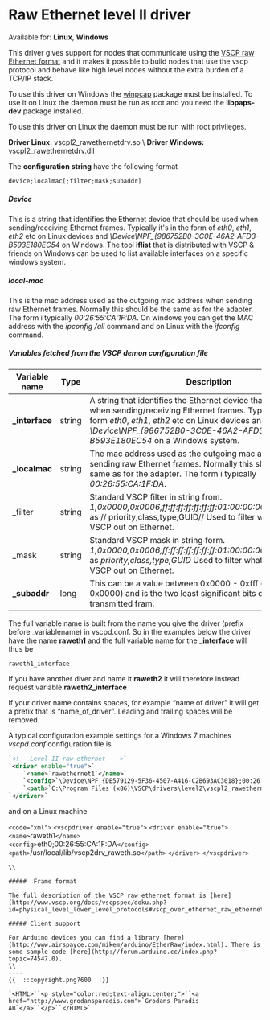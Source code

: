 # Raw Ethernet level II driver

 Available for: **Linux**, **Windows**
 
This driver gives support for nodes that communicate using the [VSCP raw Ethernet format](http://www.vscp.org/docs/vscpspec/doku.php?id=physical_level_lower_level_protocols#vscp_over_ethernet_raw_ethernet) and it makes it possible to build nodes that use the vscp protocol and behave like high level nodes without the extra burden of a TCP/IP stack. 

To use this driver on Windows the [winpcap](http://www.winpcap.org) package must be installed.  To use it on Linux the daemon must be run as root and you need the **libpaps-dev** package installed.

To use this driver on Linux the daemon must be run with root privileges.

**Driver Linux:** vscpl2_rawethernetdrv.so \\ 
**Driver Windows:** vscpl2_rawethernetdrv.dll 

The **configuration string** have the following format

    device;localmac[;filter;mask;subaddr]

##### Device

This is a string that identifies the Ethernet device that should be used when sending/receiving Ethernet frames. Typically it's in the form of *eth0*, *eth1*, *eth2* etc on Linux devices and *\Device\NPF_{986752B0-3C0E-46A2-AFD3-B593E180EC54* on Windows. The tool **iflist** that is distributed with VSCP & friends on Windows can be used to list available interfaces on a specific windows system. 

##### local-mac

This is the mac address used as the outgoing mac address when sending raw Ethernet frames. Normally this should be the same as for the adapter. The form i typically *00:26:55:CA:1F:DA*. On windows you can get the MAC address with the *ipconfig /all* command and on Linux with the *ifconfig* command.

##### Variables fetched from the VSCP demon configuration file

 | Variable name  | Type   | Description                                                                                                                                                                                                                                                          | 
 | -------------  | ----   | -----------                                                                                                                                                                                                                                                          | 
 | **_interface** | string | A string that identifies the Ethernet device that should be used when sending/receiving Ethernet frames. Typically it's in the form *eth0*, *eth1*, *eth2* etc on Linux devices and *\Device\NPF_{986752B0-3C0E-46A2-AFD3-B593E180EC54* on a Windows system. | 
 | **_localmac**  | string | The mac address used as the outgoing mac address when sending raw Ethernet frames. Normally this should be the same as for the adapter. The form i typically *00:26:55:CA:1F:DA*.                                                                                  | 
 | _filter        | string | Standard VSCP filter in string from. *1,0x0000,0x0006,ff:ff:ff:ff:ff:ff:ff:01:00:00:00:00:00:00:00:00* as // priority,class,type,GUID// Used to filter what is sent from VSCP out on Ethernet.                                                                     | 
 | _mask          | string | Standard VSCP mask in string form. *1,0x0000,0x0006,ff:ff:ff:ff:ff:ff:ff:01:00:00:00:00:00:00:00:00* as *priority,class,type,GUID* Used to filter what is sent from VSCP out on Ethernet.                                                                        | 
 | **_subaddr**   | long   | This can be a value between 0x0000 - 0xfff (defaults to 0x0000) and is the two least significant bits of the GUID for a transmitted fram.                                                                                                                            | 
The full variable name is built from the name you give the driver (prefix before _variablename) in vscpd.conf. So in the examples below the driver have the name **raweth1** and the full variable name for the **_interface** will thus be

    raweth1_interface

If you have another diver and name it  **raweth2** it will therefore instead request variable **raweth2_interface**

If your driver name contains spaces, for example “name of driver” it will get a prefix that is “name_of_driver”. Leading and trailing spaces will be removed. 

A typical configuration example settings for a Windows 7 machines *vscpd.conf* configuration file is 

```xml
`<!-- Level II raw ethernet  -->`
`<driver enable="true">` 		   	 			
    `<name>`rawethernet1`</name>` 		   	 		
    `<config>`\Device\NPF_{DE579129-5F36-4507-A416-C2B693AC3018};00:26:55:CA:1F:DA`</config>`
    `<path>`C:\Program Files (x86)\VSCP\drivers\level2\vscpl2_rawethernetdrv.dll`</path>`
`</driver>`
```
        
and on a Linux machine        

`<code="xml">`
`<vscpdriver enable="true">`
    `<driver enable="true">` 		   	 			
        `<name>`raweth1`</name>` 		   	 		
        `<config>`eth0;00:26:55:CA:1F:DA`</config>`
        `<path>`/usr/local/lib/vscp2drv_raweth.so`</path>`
    `</driver>` 
`</vscpdriver>`
```
\\ 

#####  Frame format

The full description of the VSCP raw ethernet format is [here](http://www.vscp.org/docs/vscpspec/doku.php?id=physical_level_lower_level_protocols#vscp_over_ethernet_raw_ethernet).

##### Client support

For Arduino devices you can find a library [here](http://www.airspayce.com/mikem/arduino/EtherRaw/index.html). There is some sample code [here](http://forum.arduino.cc/index.php?topic=74547.0).
\\ 
----
{{  ::copyright.png?600  |}}

`<HTML>``<p style="color:red;text-align:center;">``<a href="http://www.grodansparadis.com">`Grodans Paradis AB`</a>``</p>``</HTML>`

